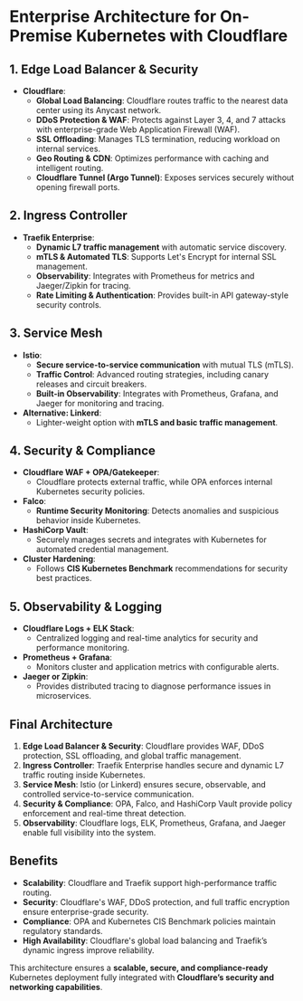 # Enterprise Architecture for On-Premise Kubernetes with Cloudflare

## 1. Edge Load Balancer & Security
- **Cloudflare**:
  - **Global Load Balancing**: Cloudflare routes traffic to the nearest data center using its Anycast network.
  - **DDoS Protection & WAF**: Protects against Layer 3, 4, and 7 attacks with enterprise-grade Web Application Firewall (WAF).
  - **SSL Offloading**: Manages TLS termination, reducing workload on internal services.
  - **Geo Routing & CDN**: Optimizes performance with caching and intelligent routing.
  - **Cloudflare Tunnel (Argo Tunnel)**: Exposes services securely without opening firewall ports.

## 2. Ingress Controller
- **Traefik Enterprise**:
  - **Dynamic L7 traffic management** with automatic service discovery.
  - **mTLS & Automated TLS**: Supports Let's Encrypt for internal SSL management.
  - **Observability**: Integrates with Prometheus for metrics and Jaeger/Zipkin for tracing.
  - **Rate Limiting & Authentication**: Provides built-in API gateway-style security controls.

## 3. Service Mesh
- **Istio**:
  - **Secure service-to-service communication** with mutual TLS (mTLS).
  - **Traffic Control**: Advanced routing strategies, including canary releases and circuit breakers.
  - **Built-in Observability**: Integrates with Prometheus, Grafana, and Jaeger for monitoring and tracing.
- **Alternative: Linkerd**:
  - Lighter-weight option with **mTLS and basic traffic management**.

## 4. Security & Compliance
- **Cloudflare WAF + OPA/Gatekeeper**:
  - Cloudflare protects external traffic, while OPA enforces internal Kubernetes security policies.
- **Falco**:
  - **Runtime Security Monitoring**: Detects anomalies and suspicious behavior inside Kubernetes.
- **HashiCorp Vault**:
  - Securely manages secrets and integrates with Kubernetes for automated credential management.
- **Cluster Hardening**:
  - Follows **CIS Kubernetes Benchmark** recommendations for security best practices.

## 5. Observability & Logging
- **Cloudflare Logs + ELK Stack**:
  - Centralized logging and real-time analytics for security and performance monitoring.
- **Prometheus + Grafana**:
  - Monitors cluster and application metrics with configurable alerts.
- **Jaeger or Zipkin**:
  - Provides distributed tracing to diagnose performance issues in microservices.

## Final Architecture
1. **Edge Load Balancer & Security**: Cloudflare provides WAF, DDoS protection, SSL offloading, and global traffic management.
2. **Ingress Controller**: Traefik Enterprise handles secure and dynamic L7 traffic routing inside Kubernetes.
3. **Service Mesh**: Istio (or Linkerd) ensures secure, observable, and controlled service-to-service communication.
4. **Security & Compliance**: OPA, Falco, and HashiCorp Vault provide policy enforcement and real-time threat detection.
5. **Observability**: Cloudflare logs, ELK, Prometheus, Grafana, and Jaeger enable full visibility into the system.

## Benefits
- **Scalability**: Cloudflare and Traefik support high-performance traffic routing.
- **Security**: Cloudflare's WAF, DDoS protection, and full traffic encryption ensure enterprise-grade security.
- **Compliance**: OPA and Kubernetes CIS Benchmark policies maintain regulatory standards.
- **High Availability**: Cloudflare's global load balancing and Traefik’s dynamic ingress improve reliability.

This architecture ensures a **scalable, secure, and compliance-ready** Kubernetes deployment fully integrated with **Cloudflare’s security and networking capabilities**.
